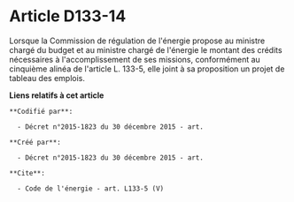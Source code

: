 # Article D133-14

Lorsque la Commission de régulation de l'énergie propose au ministre chargé du budget et au ministre chargé de l'énergie le
montant des crédits nécessaires à l'accomplissement de ses missions, conformément au cinquième alinéa de l'article L. 133-5,
elle joint à sa proposition un projet de tableau des emplois.

**Liens relatifs à cet article**

	**Codifié par**:

	  - Décret n°2015-1823 du 30 décembre 2015 - art.

	**Créé par**:

	  - Décret n°2015-1823 du 30 décembre 2015 - art.

	**Cite**:

	  - Code de l'énergie - art. L133-5 (V)
